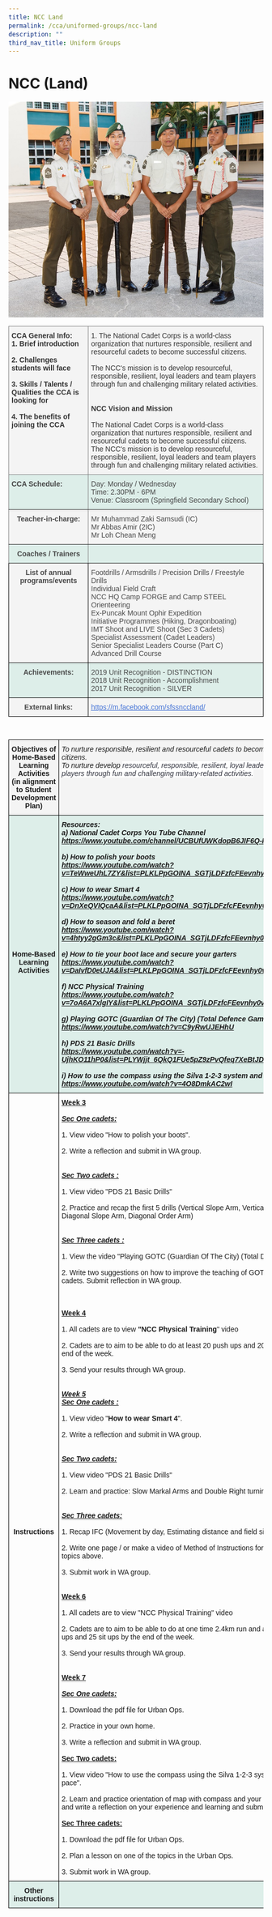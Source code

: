 ```yaml
---
title: NCC Land
permalink: /cca/uniformed-groups/ncc-land
description: ""
third_nav_title: Uniform Groups
---
```

# **NCC (Land)**

![](/images/ncc.jpg)

<table style="border-collapse:collapse;border-spacing:0" class="tg"><thead><tr><th style="background-color:#F4F4F4;border-color:inherit;border-style:solid;border-width:1px;color:#323232;font-family:Arial, sans-serif;font-size:14px;font-weight:bold;overflow:hidden;padding:10px 5px;text-align:left;vertical-align:top;word-break:normal"><span style="font-weight:inherit;font-style:inherit;background-color:transparent">CCA General Info:</span><br><span style="font-weight:bold;color:#323232;background-color:#F4F4F4">1. Brief introduction</span><br><br><span style="font-weight:bold;color:#323232;background-color:#F4F4F4">2. Challenges students will face</span><br><br><span style="font-weight:bold;color:#323232;background-color:#F4F4F4">3. Skills / Talents / Qualities the CCA is looking for</span><br><br><span style="font-weight:bold;color:#323232;background-color:#F4F4F4">4. The benefits of joining the CCA</span></th><th style="background-color:#F4F4F4;border-color:inherit;border-style:solid;border-width:1px;color:#323232;font-family:Arial, sans-serif;font-size:14px;font-weight:normal;overflow:hidden;padding:10px 5px;text-align:left;vertical-align:top;word-break:normal"><span style="font-weight:normal;color:#323232;background-color:#F4F4F4">1. The National Cadet Corps is a world-class organization that nurtures responsible, resilient and resourceful cadets to become successful citizens.</span><br><br><span style="font-weight:normal;color:#323232;background-color:#F4F4F4">The NCC's mission is to develop resourceful, responsible, resilient, loyal leaders and team players through fun and challenging military related activities.</span><br><br><br><span style="font-weight:bold;font-style:inherit;background-color:transparent">NCC Vision and Mission</span><br><br><span style="font-weight:normal;color:#323232;background-color:#F4F4F4">The National Cadet Corps is a world-class organization that nurtures responsible, resilient and resourceful cadets to become successful citizens.</span><br><span style="font-weight:normal;color:#323232;background-color:#F4F4F4">The NCC's mission is to develop resourceful, responsible, resilient, loyal leaders and team players through fun and challenging military related activities.</span></th></tr></thead><tbody><tr><td style="background-color:#ddeee9;border-color:inherit;border-style:solid;border-width:1px;color:#484848;font-family:Arial, sans-serif;font-size:14px;font-weight:bold;overflow:hidden;padding:10px 5px;text-align:left;vertical-align:top;word-break:normal"><span style="font-weight:bold">CCA Schedule:</span><br></td><td style="background-color:#ddeee9;border-color:inherit;border-style:solid;border-width:1px;color:#484848;font-family:Arial, sans-serif;font-size:14px;overflow:hidden;padding:10px 5px;text-align:left;vertical-align:top;word-break:normal">Day: Monday / Wednesday<br>Time: 2.30PM - 6PM<br>Venue: Classroom (Springfield Secondary School)</td></tr><tr><td style="background-color:#F4F4F4;border-color:inherit;border-style:solid;border-width:1px;color:#484848;font-family:Arial, sans-serif;font-size:14px;font-weight:bold;overflow:hidden;padding:10px 5px;text-align:center;vertical-align:top;word-break:normal"><span style="font-weight:inherit;font-style:inherit;background-color:transparent">Teacher-in-charge:</span></td><td style="background-color:#F4F4F4;border-color:inherit;border-style:solid;border-width:1px;color:#484848;font-family:Arial, sans-serif;font-size:14px;overflow:hidden;padding:10px 5px;text-align:left;vertical-align:top;word-break:normal"><span style="background-color:#F4F4F4">Mr Muhammad Zaki Samsudi (IC)</span><br><span style="background-color:#F4F4F4">Mr Abbas Amir (2IC)</span><br><span style="background-color:#F4F4F4">Mr Loh Chean Meng</span><br></td></tr><tr><td style="background-color:#DDEEE9;border-color:inherit;border-style:solid;border-width:1px;color:#484848;font-family:Arial, sans-serif;font-size:14px;font-weight:bold;overflow:hidden;padding:10px 5px;text-align:center;vertical-align:top;word-break:normal"><span style="font-weight:bold;background-color:#DDEEE9">Coaches / Trainers</span><br></td><td style="background-color:#DDEEE9;border-color:inherit;border-style:solid;border-width:1px;color:#484848;font-family:Arial, sans-serif;font-size:14px;overflow:hidden;padding:10px 5px;text-align:left;vertical-align:middle;word-break:normal"></td></tr><tr><td style="background-color:#F4F4F4;border-color:black;border-style:solid;border-width:1px;color:#484848;font-family:Arial, sans-serif;font-size:14px;font-weight:bold;overflow:hidden;padding:10px 5px;text-align:center;vertical-align:top;word-break:normal"><span style="font-weight:inherit;font-style:inherit;background-color:transparent">List of annual programs/events</span></td><td style="background-color:#F4F4F4;border-color:black;border-style:solid;border-width:1px;color:#484848;font-family:Arial, sans-serif;font-size:14px;overflow:hidden;padding:10px 5px;text-align:left;vertical-align:top;word-break:normal"><span style="background-color:#F4F4F4">Footdrills / Armsdrills / Precision Drills / Freestyle Drills</span><br><span style="background-color:#F4F4F4">Individual Field Craft</span><br><span style="background-color:#F4F4F4">NCC HQ Camp FORGE and Camp STEEL</span><br><span style="background-color:#F4F4F4">Orienteering</span><br><span style="background-color:#F4F4F4">Ex-Puncak Mount Ophir Expedition</span><br><span style="background-color:#F4F4F4">Initiative Programmes (Hiking, Dragonboating)</span><br><span style="background-color:#F4F4F4">IMT Shoot and LIVE Shoot (Sec 3 Cadets)</span><br><span style="background-color:#F4F4F4">Specialist Assessment (Cadet Leaders)</span><br><span style="background-color:#F4F4F4">Senior Specialist Leaders Course (Part C)</span><br><span style="background-color:#F4F4F4">Advanced Drill Course</span></td></tr><tr><td style="background-color:#DDEEE9;border-color:black;border-style:solid;border-width:1px;color:#484848;font-family:Arial, sans-serif;font-size:14px;font-weight:bold;overflow:hidden;padding:10px 5px;text-align:center;vertical-align:top;word-break:normal"><span style="font-weight:bold;background-color:#DDEEE9">Achievements:</span><br></td><td style="background-color:#DDEEE9;border-color:black;border-style:solid;border-width:1px;color:#484848;font-family:Arial, sans-serif;font-size:14px;overflow:hidden;padding:10px 5px;text-align:left;vertical-align:top;word-break:normal"><span style="background-color:#DDEEE9">2019 Unit Recognition - DISTINCTION</span><br><span style="background-color:#DDEEE9">2018 Unit Recognition - Accomplishment</span><br><span style="background-color:#DDEEE9">2017 Unit Recognition - SILVER</span></td></tr><tr><td style="background-color:#F4F4F4;border-color:black;border-style:solid;border-width:1px;color:#484848;font-family:Arial, sans-serif;font-size:14px;font-weight:bold;overflow:hidden;padding:10px 5px;text-align:center;vertical-align:top;word-break:normal"><span style="font-weight:bold;background-color:#F4F4F4">External links:</span><br></td><td style="background-color:#F4F4F4;border-color:black;border-style:solid;border-width:1px;color:#4372D6;font-family:Arial, sans-serif;font-size:14px;overflow:hidden;padding:10px 5px;text-align:left;text-decoration:underline;vertical-align:top;word-break:normal"><a href="https://m.facebook.com/sfssnccland/"><span style="text-decoration:underline;color:#4372D6">https://m.facebook.com/sfssnccland/</span></a></td></tr></tbody></table>

<br>

<table style="border-collapse:collapse;border-spacing:0" class="tg"><thead><tr><th style="background-color:#F4F4F4;border-color:black;border-style:solid;border-width:1px;font-family:Arial, sans-serif;font-size:14px;font-weight:bold;overflow:hidden;padding:10px 5px;text-align:center;vertical-align:top;word-break:normal">Objectives of Home-Based Learning Activities<br>(in alignment to Student Development Plan)</th><th style="background-color:#F4F4F4;border-color:black;border-style:solid;border-width:1px;font-family:Arial, sans-serif;font-size:14px;font-style:italic;font-weight:normal;overflow:hidden;padding:10px 5px;text-align:left;vertical-align:top;word-break:normal">To nurture responsible, resilient and resourceful cadets to become successful citizens.<br>To nurture develop <span style="color:#30323D;background-color:white">resourceful, responsible, resilient, loyal leaders and team players through fun and challenging military-related activities.</span></th></tr></thead><tbody><tr><td style="background-color:#DDEEE9;border-color:black;border-style:solid;border-width:1px;font-family:Arial, sans-serif;font-size:14px;font-weight:bold;overflow:hidden;padding:10px 5px;text-align:center;vertical-align:top;word-break:normal"><br><br><br><br><br><br><br><br><br><br><br><br><br><br><br><br>Home-Based Learning Activities</td><td style="background-color:#DDEEE9;border-color:black;border-style:solid;border-width:1px;font-family:Arial, sans-serif;font-size:14px;font-style:italic;font-weight:bold;overflow:hidden;padding:10px 5px;text-align:left;vertical-align:top;word-break:normal">Resources:<br>a) National Cadet Corps You Tube Channel<br><a href="https://www.youtube.com/channel/UCBUfUWKdopB6JIF6Q-IS6XQ">https://www.youtube.com/channel/UCBUfUWKdopB6JIF6Q-IS6XQ</a><br><span style="font-weight:normal;color:#000"> </span><br>b) How to polish your boots<br><a href="https://www.youtube.com/watch?v=TeWweUhL7ZY&list=PLKLPpGOINA_SGTjLDFzfcFEevnhy0vBnZ">https://www.youtube.com/watch?v=TeWweUhL7ZY&amp;list=PLKLPpGOINA_SGTjLDFzfcFEevnhy0vBnZ</a><br><span style="font-weight:normal;color:#000"> </span><br>c) How to wear Smart 4<br><a href="https://www.youtube.com/watch?v=DnXeQVIQcaA&list=PLKLPpGOINA_SGTjLDFzfcFEevnhy0vBnZ&index=4">https://www.youtube.com/watch?v=DnXeQVIQcaA&amp;list=PLKLPpGOINA_SGTjLDFzfcFEevnhy0vBnZ&amp;index=4</a><br><span style="font-weight:normal;color:#000"> </span><br>d) How to season and fold a beret<br><a href="https://www.youtube.com/watch?v=4htyy2gGm3c&list=PLKLPpGOINA_SGTjLDFzfcFEevnhy0vBnZ&index=6">https://www.youtube.com/watch?v=4htyy2gGm3c&amp;list=PLKLPpGOINA_SGTjLDFzfcFEevnhy0vBnZ&amp;index=6</a><br><span style="font-weight:normal;color:#000"> </span><br>e) How to tie your boot lace and secure your garters<br><a href="https://www.youtube.com/watch?v=DaIvfD0eUJA&list=PLKLPpGOINA_SGTjLDFzfcFEevnhy0vBnZ&index=3">https://www.youtube.com/watch?v=DaIvfD0eUJA&amp;list=PLKLPpGOINA_SGTjLDFzfcFEevnhy0vBnZ&amp;index=3</a><br><span style="font-weight:normal;color:#000"> </span><br>f) NCC Physical Training<br><a href="https://www.youtube.com/watch?v=7oA6A7xlgIY&list=PLKLPpGOINA_SGTjLDFzfcFEevnhy0vBnZ&index=7">https://www.youtube.com/watch?v=7oA6A7xlgIY&amp;list=PLKLPpGOINA_SGTjLDFzfcFEevnhy0vBnZ&amp;index=7</a><br> <br>g) Playing GOTC (Guardian Of The City) (Total Defence Game)<br><a href="https://www.youtube.com/watch?v=C9yRwUJEHhU">https://www.youtube.com/watch?v=C9yRwUJEHhU</a><br><span style="font-weight:normal;color:#000"> </span><br>h) PDS 21 Basic Drills<br><a href="https://www.youtube.com/watch?v=-UjhKO11hP0&list=PLYWjjt_6QkQ1FUe5pZ9zPvQfeq7XeBtJD">https://www.youtube.com/watch?v=-UjhKO11hP0&amp;list=PLYWjjt_6QkQ1FUe5pZ9zPvQfeq7XeBtJD</a><br> <br>i) How to use the compass using the Silva 1-2-3 system and how to pace.<br><a href="https://www.youtube.com/watch?v=4O8DmkAC2wI">https://www.youtube.com/watch?v=4O8DmkAC2wI</a><br> </td></tr><tr><td style="border-color:black;border-style:solid;border-width:1px;font-family:Arial, sans-serif;font-size:14px;font-weight:bold;overflow:hidden;padding:10px 5px;text-align:center;vertical-align:top;word-break:normal"><br><br><br><br><br><br><br><br><br><br><br><br><br><br><br><br><br><br><br><br><br><br><br><br><br><br><br><br><br><br><br><br><br><br><br><br><br><br><br><br><br><br><br><br><br><br><br><br><br><br><br><br><br>Instructions</td><td style="border-color:black;border-style:solid;border-width:1px;font-family:Arial, sans-serif;font-size:14px;overflow:hidden;padding:10px 5px;text-align:left;vertical-align:top;word-break:normal"><span style="font-weight:bold;text-decoration:underline">Week 3</span><br><br><span style="font-weight:bold;font-style:italic;text-decoration:underline">Sec One cadets:</span><br> <br>1. View video "How to polish your boots".<br> <br>2. Write a reflection and submit in WA group.<br><br> <br><span style="font-weight:bold;font-style:italic;text-decoration:underline">Sec Two cadets : </span><br> <br>1. View video "PDS 21 Basic Drills"<br> <br>2. Practice and recap the first 5 drills (Vertical Slope Arm, Vertical Order Arm, Diagonal Slope Arm, Diagonal Order Arm)<br> <br><br><span style="font-weight:bold;font-style:italic;text-decoration:underline">Sec Three cadets :</span><br> <br>1. View the video "Playing GOTC (Guardian Of The City) (Total Defence Game)"<br><br>2. Write two suggestions on how to improve the teaching of GOTC to younger cadets. Submit reflection in WA group.<br> <br><br><br><span style="font-weight:bold;text-decoration:underline">Week 4</span><br><br>1. All cadets are to view <span style="font-weight:bold">"NCC Physical Training</span>" video<br><br>2. Cadets are to aim to be able to do at least 20 push ups and 20 sit ups by the end of the week.<br><br>3. Send your results through WA group.<br><br> <br><span style="font-weight:bold;font-style:italic;text-decoration:underline">Week 5</span><br><span style="font-weight:bold;font-style:italic;text-decoration:underline">Sec One cadets :</span><br><br>1. View video "<span style="font-weight:bold">How to wear Smart 4</span>".<br> <br>2. Write a reflection and submit in WA group.<br> <br><br><span style="font-weight:bold;font-style:italic;text-decoration:underline">Sec Two cadets: </span><br><br>1. View video "PDS 21 Basic Drills"<br> <br>2. Learn and practice: Slow Markal Arms and Double Right turning arm.<br><br> <br><span style="font-weight:bold;font-style:italic;text-decoration:underline">Sec Three cadets:</span><br><br>1. Recap IFC (Movement by day, Estimating distance and field signals).<br><br>2. Write one page / or make a video of Method of Instructions for any one of the topics above.<br><br>3. Submit work in WA group.<br><br> <br><span style="font-weight:bold;text-decoration:underline">Week 6</span><br> <br>1. All cadets are to view "NCC Physical Training" video<br> <br>2. Cadets are to aim to be able to do at one time 2.4km run and at least 25 push ups and 25 sit ups by the end of the week.<br> <br>3. Send your results through WA group.<br> <br><br><span style="font-weight:bold;text-decoration:underline">Week 7</span><br><br><span style="font-weight:bold;font-style:italic;text-decoration:underline">Sec One cadets:</span><br><br>1. Download the pdf file for Urban Ops.<br><br>2. Practice in your own home.<br><br>3.  Write a reflection and submit in WA group.<br> <br><span style="font-weight:bold;text-decoration:underline">Sec Two cadets: </span><br><br>1. View video "How to use the compass using the Silva 1-2-3 system and how to pace".<br><br>2. Learn and practice orientation of map with compass and your pacing using and write a reflection on your experience and learning and submit in WA group. <br> <br><span style="font-weight:bold;text-decoration:underline">Sec Three cadets:</span><br><br>1. Download the pdf file for Urban Ops.<br><br>2. Plan a lesson on one of the topics in the Urban Ops.<br><br>3. Submit work in WA group.</td></tr><tr><td style="background-color:#DDEEE9;border-color:black;border-style:solid;border-width:1px;font-family:Arial, sans-serif;font-size:14px;font-weight:bold;overflow:hidden;padding:10px 5px;text-align:center;vertical-align:top;word-break:normal">Other instructions</td><td style="background-color:#DDEEE9;border-color:black;border-style:solid;border-width:1px;font-family:Arial, sans-serif;font-size:14px;font-style:italic;overflow:hidden;padding:10px 5px;text-align:left;vertical-align:top;word-break:normal"> </td></tr></tbody></table>